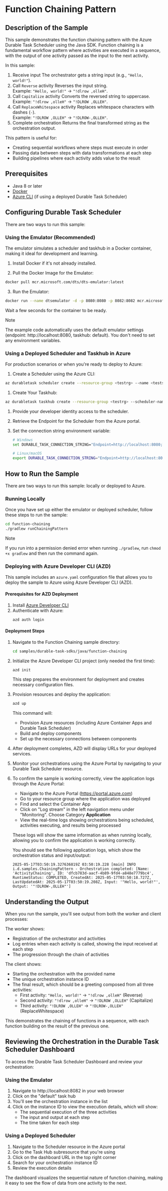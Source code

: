 # Function Chaining Pattern

## Description of the Sample

This sample demonstrates the function chaining pattern with the Azure Durable Task Scheduler using the Java SDK. Function chaining is a fundamental workflow pattern where activities are executed in a sequence, with the output of one activity passed as the input to the next activity.

In this sample:
1. Receive input
The orchestrator gets a string input (e.g., `"Hello, world!"`).
2. Call `Reverse` activity
Reverses the input string.  
Example: `"Hello, world!"` → `"!dlrow ,olleH"`.
3. Call `Capitalize` activity
Converts the reversed string to uppercase.  
Example: `"!dlrow ,olleH"` → `"!DLROW ,OLLEH"`.
4. Call `ReplaceWhitespace` activity
Replaces whitespace characters with dashes (`-`).  
Example: `"!DLROW ,OLLEH"` → `"!DLROW-,OLLEH"`.
5. Complete orchestration
Returns the final transformed string as the orchestration output.

This pattern is useful for:
- Creating sequential workflows where steps must execute in order
- Passing data between steps with data transformations at each step
- Building pipelines where each activity adds value to the result

## Prerequisites

- Java 8 or later
- [Docker](https://www.docker.com/get-started)
- [Azure CLI](https://docs.microsoft.com/cli/azure/install-azure-cli) (if using a deployed Durable Task Scheduler)

## Configuring Durable Task Scheduler

There are two ways to run this sample:

### Using the Emulator (Recommended)

The emulator simulates a scheduler and taskhub in a Docker container, making it ideal for development and learning.

1. Install Docker if it's not already installed.

2. Pull the Docker Image for the Emulator:
```bash
docker pull mcr.microsoft.com/dts/dts-emulator:latest
```

3. Run the Emulator:
```bash
docker run --name dtsemulator -d -p 8080:8080 -p 8082:8082 mcr.microsoft.com/dts/dts-emulator:latest
```
Wait a few seconds for the container to be ready.

> [!NOTE] 
> The example code automatically uses the default emulator settings (endpoint: http://localhost:8080, taskhub: default). You don't need to set any environment variables.

### Using a Deployed Scheduler and Taskhub in Azure

For production scenarios or when you're ready to deploy to Azure:

1. Create a Scheduler using the Azure CLI:
```bash
az durabletask scheduler create --resource-group <testrg> --name <testscheduler> --location <eastus> --ip-allowlist "[0.0.0.0/0]" --sku-capacity 1 --sku-name "Dedicated" --tags "{'myattribute':'myvalue'}"
```

1. Create Your Taskhub:
```bash
az durabletask taskhub create --resource-group <testrg> --scheduler-name <testscheduler> --name <testtaskhub>
```

1. Provide your developer identity access to the scheduler. 

1. Retrieve the Endpoint for the Scheduler from the Azure portal.

1. Set the connection string environment variable:
   ```bash
   # Windows
   set DURABLE_TASK_CONNECTION_STRING="Endpoint=http://localhost:8080;TaskHub=default;Authentication=None"

   # Linux/macOS
   export DURABLE_TASK_CONNECTION_STRING="Endpoint=http://localhost:8080;TaskHub=default;Authentication=None"
   ```

## How to Run the Sample

There are two ways to run this sample: locally or deployed to Azure.

### Running Locally

Once you have set up either the emulator or deployed scheduler, follow these steps to run the sample:

```bash
cd function-chaining
./gradlew runChainingPattern
```

> [!NOTE]
> If you run into a permission denied error when running `./gradlew`, run `chmod +x gradlew` and then run the command again.

### Deploying with Azure Developer CLI (AZD)

This sample includes an `azure.yaml` configuration file that allows you to deploy the sample to Azure using Azure Developer CLI (AZD).

#### Prerequisites for AZD Deployment

1. Install [Azure Developer CLI](https://learn.microsoft.com/en-us/azure/developer/azure-developer-cli/install-azd)
2. Authenticate with Azure:
   ```bash
   azd auth login
   ```

#### Deployment Steps

1. Navigate to the Function Chaining sample directory:
   ```bash
   cd samples/durable-task-sdks/java/function-chaining
   ```

2. Initialize the Azure Developer CLI project (only needed the first time):
   ```bash
   azd init
   ```
   This step prepares the environment for deployment and creates necessary configuration files.

3. Provision resources and deploy the application:
   ```bash
   azd up
   ```
   This command will:
   - Provision Azure resources (including Azure Container Apps and Durable Task Scheduler)
   - Build and deploy components
   - Set up the necessary connections between components

3. After deployment completes, AZD will display URLs for your deployed services.

4. Monitor your orchestrations using the Azure Portal by navigating to your Durable Task Scheduler resource.

5. To confirm the sample is working correctly, view the application logs through the Azure Portal:
   - Navigate to the Azure Portal (https://portal.azure.com)
   - Go to your resource group where the application was deployed
   - Find and select the Container App
   - Click on "Log stream" in the left navigation menu under "Monitoring". Choose Category **Application**
   - View the real-time logs showing orchestrations being scheduled, activities executing, and results being processed

   These logs will show the same information as when running locally, allowing you to confirm the application is working correctly.

   You should see the following application logs, which show the orchestration status and input/output:

   ```
   2025-05-17T03:50:19.327636819Z 03:50:19.228 [main] INFO  i.d.samples.ChainingPattern - Orchestration completed: [Name: 'ActivityChaining', ID: 'dfcb783d-aacf-4b89-9fd4-a848e7779bc4', RuntimeStatus: COMPLETED, CreatedAt: 2025-05-17T03:50:18.727Z, LastUpdatedAt: 2025-05-17T03:50:19.208Z, Input: '"Hello, world!"', Output: '"!DLROW-,OLLEH"']
   ```

## Understanding the Output

When you run the sample, you'll see output from both the worker and client processes:

The worker shows:
- Registration of the orchestrator and activities
- Log entries when each activity is called, showing the input received at each step
- The progression through the chain of activities

The client shows:
- Starting the orchestration with the provided name
- The unique orchestration instance ID
- The final result, which should be a greeting composed from all three activities:
  - First activity: `"Hello, world!"` → `"!dlrow ,olleH"` (Reverse)
  - Second activity: `"!dlrow ,olleH"` → `"!DLROW ,OLLEH"` (Capitalize)
  - Third activity: `"!DLROW ,OLLEH"` → `"!DLROW-,OLLEH"` (ReplaceWhitespace)

This demonstrates the chaining of functions in a sequence, with each function building on the result of the previous one.

## Reviewing the Orchestration in the Durable Task Scheduler Dashboard

To access the Durable Task Scheduler Dashboard and review your orchestration:

### Using the Emulator
1. Navigate to http://localhost:8082 in your web browser
2. Click on the "default" task hub
3. You'll see the orchestration instance in the list
4. Click on the instance ID to view the execution details, which will show:
   - The sequential execution of the three activities
   - The input and output at each step
   - The time taken for each step

### Using a Deployed Scheduler
1. Navigate to the Scheduler resource in the Azure portal
2. Go to the Task Hub subresource that you're using
3. Click on the dashboard URL in the top right corner
4. Search for your orchestration instance ID
5. Review the execution details

The dashboard visualizes the sequential nature of function chaining, making it easy to see the flow of data from one activity to the next.
